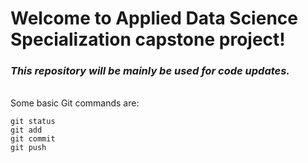 # Welcome to Applied Data Science Specialization capstone project!
### *This repository will be mainly be used for code updates.* 


<br/> Some basic Git commands are:
```
git status
git add
git commit
git push
```
